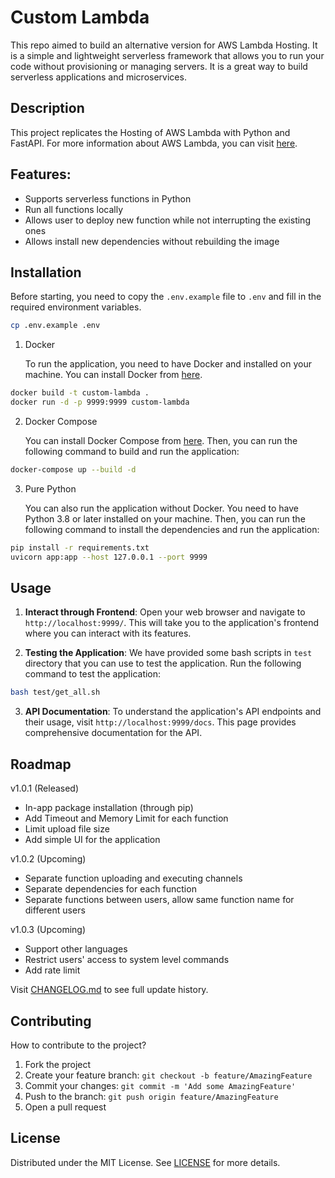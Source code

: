 # Custom Lambda

This repo aimed to build an alternative version for AWS Lambda Hosting. It is a simple and lightweight serverless framework that allows you to run your code without provisioning or managing servers. It is a great way to build serverless applications and microservices.

## Description

This project replicates the Hosting of AWS Lambda with Python and FastAPI. For more information about AWS Lambda, you can visit [here](https://aws.amazon.com/lambda/).

## Features:

- Supports serverless functions in Python
- Run all functions locally
- Allows user to deploy new function while not interrupting the existing ones
- Allows install new dependencies without rebuilding the image

## Installation

Before starting, you need to copy the `.env.example` file to `.env` and fill in the required environment variables.

```bash
cp .env.example .env
```

1. Docker

   To run the application, you need to have Docker and installed on your machine. You can install Docker from [here](https://docs.docker.com/get-docker/).

```bash
docker build -t custom-lambda .
docker run -d -p 9999:9999 custom-lambda
```

2. Docker Compose

   You can install Docker Compose from [here](https://docs.docker.com/compose/install/).
   Then, you can run the following command to build and run the application:

```bash
docker-compose up --build -d
```

3. Pure Python

   You can also run the application without Docker. You need to have Python 3.8 or later installed on your machine. Then, you can run the following command to install the dependencies and run the application:

```bash
pip install -r requirements.txt
uvicorn app:app --host 127.0.0.1 --port 9999
```

## Usage

1. **Interact through Frontend**: Open your web browser and navigate to `http://localhost:9999/`. This will take you to the application's frontend where you can interact with its features.

2. **Testing the Application**: We have provided some bash scripts in `test` directory that you can use to test the application. Run the following command to test the application:

```bash
bash test/get_all.sh
```


3. **API Documentation**: To understand the application's API endpoints and their usage, visit `http://localhost:9999/docs`. This page provides comprehensive documentation for the API.

## Roadmap

v1.0.1 (Released)

- In-app package installation (through pip)
- Add Timeout and Memory Limit for each function
- Limit upload file size
- Add simple UI for the application

v1.0.2 (Upcoming)

- Separate function uploading and executing channels
- Separate dependencies for each function
- Separate functions between users, allow same function name for different users

v1.0.3 (Upcoming)

- Support other languages
- Restrict users' access to system level commands
- Add rate limit

Visit [CHANGELOG.md](CHANGELOG.md) to see full update history.

## Contributing

How to contribute to the project?

1. Fork the project
2. Create your feature branch: `git checkout -b feature/AmazingFeature`
3. Commit your changes: `git commit -m 'Add some AmazingFeature'`
4. Push to the branch: `git push origin feature/AmazingFeature`
5. Open a pull request

## License

Distributed under the MIT License. See [LICENSE](LICENSE) for more details.

